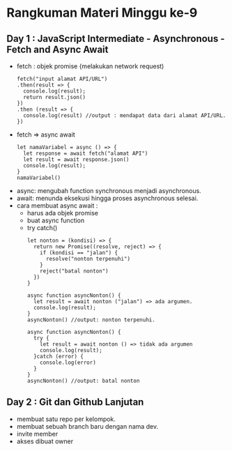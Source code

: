 # Rangkuman Materi Minggu ke-9
## Day 1 : JavaScript Intermediate - Asynchronous - Fetch and Async Await
- fetch : objek promise {melakukan network request)
  ```
  fetch("input alamat API/URL")
  .then(result => {
    console.log(result);
    return result.json()
  })
  .then (result => {
    console.log(result) //output : mendapat data dari alamat API/URL.
  })
  ```
- fetch => async await
  ```
  let namaVariabel = async () => {
    let response = await fetch("alamat API")
    let result = await response.json()
    console.log(result);
  }
  namaVariabel()
  ```
- async: mengubah function synchronous menjadi asynchronous.
- await: menunda eksekusi hingga proses asynchronous selesai.
- cara membuat async await :
  - harus ada objek promise 
  - buat async function
  - try catch()
    ```
    let nonton = (kondisi) => {
      return new Promise((resolve, reject) => {
        if (kondisi == "jalan") {
          resolve("nonton terpenuhi")
        }
        reject("batal nonton")
      })
    }
    
    async function asyncNonton() {
      let result = await nonton ("jalan") => ada argumen.
      console.log(result);
    }
    asyncNonton() //output: nonton terpenuhi.
    
    async function asyncNonton() {
      try {
        let result = await nonton () => tidak ada argumen
        console.log(result);
      }catch (error) {
        console.log(error)
      }
    }
    asyncNonton() //output: batal nonton
    ```
    
## Day 2 : Git dan Github Lanjutan
- membuat satu repo per kelompok.
- membuat sebuah branch baru dengan nama dev.
- invite member
- akses dibuat owner
